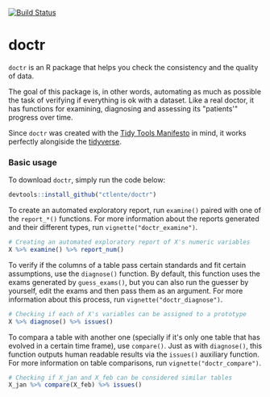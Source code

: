 [![Build Status](https://travis-ci.org/ctlente/doctr.svg?branch=master)](https://travis-ci.org/ctlente/doctr)

# doctr

`doctr` is an R package that helps you check the consistency and the
quality of data.

The goal of this package is, in other words, automating as much as
possible the task of verifying if everything is ok with a dataset.
Like a real doctor, it has functions for examining, diagnosing and
assessing its "patients'" progress over time.

Since `doctr` was created with the [Tidy Tools Manifesto](https://cran.r-project.org/web/packages/tidyverse/vignettes/manifesto.html) in mind,
it works perfectly alongiside the [tidyverse](https://github.com/tidyverse).

### Basic usage

To download `doctr`, simply run the code below:

```r
devtools::install_github("ctlente/doctr")
```

To create an automated exploratory report, run `examine()` paired with
one of the `report_*()` functions. For more information about the reports
generated and their different types, run `vignette("doctr_examine")`.

```r
# Creating an automated exploratory report of X's numeric variables
X %>% examine() %>% report_num()
```

To verify if the columns of a table pass certain standards and fit
certain assumptions, use the `diagnose()` function. By default, this
function uses the exams generated by `guess_exams()`, but you can
also run the guesser by yourself, edit the exams and then pass them as an argument.
For more information about this process, run `vignette("doctr_diagnose")`.

```r
# Checking if each of X's variables can be assigned to a prototype
X %>% diagnose() %>% issues()
```

To compara a table with another one (specially if it's only one table
that has evolved in a certain time frame), use `compare()`. Just as with
`diagnose()`, this function outputs human readable results via the `issues()`
auxiliary function. For more information on table comparisons, run
`vignette("doctr_compare")`.

```r
# Checking if X_jan and X_feb can be considered similar tables
X_jan %>% compare(X_feb) %>% issues()
```
